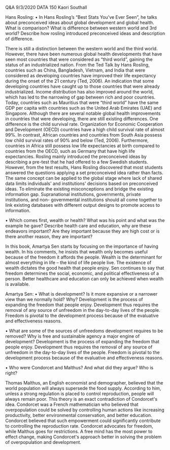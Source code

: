 Q&A 9/3/2020 
DATA 150 Kaori Southall


Hans Rosling:
•	In Hans Rosling’s “Best Stats You’ve Ever Seen”, he talks about preconceived ideas about global development and global health. What is comparison? What is difference between western world and 3rd world? Describe how rosling introduced preconceived ideas and description of difference.

There is still a distinction between the western world and the third world. However, there have been numerous global health developments that have seen most countries that were considered as “third world”, gaining the status of an industrialized nation. From the Ted Talk by Hans Rosling, countries such as China, Bangladesh, Vietnam, and India that were considered as developing countries have improved their life expectancy during the onset of the 21 century (Ted, 2006). An indication that some developing countries have caught up to those countries that were already industrialized. Income distribution has also improved around the world, which has led to the narrowing of gap between rich and poor countries. Today, countries such as Mauritius that were “third world” have the same GDP per capita with countries such as the United Arab Emirates (UAE) and Singapore.
Although there are several notable global health improvements in countries that were developing, there are still existing differences. One difference is the child survival rate. Organization for Economic Cooperation and Development (OECD) countries have a high child survival rate of almost 99%. In contrast, African countries and countries from South Asia possess low child survival rates of 90% and below (Ted, 2006). Furthermore, countries in Africa still possess low life expectancies at birth compared to countries from the OECD, such as Germany that have high life expectancies.
Rosling mainly introduced the preconceived ideas by describing a pre-test that he had offered to a few Swedish students. However, from the test results, Hans Rosling discovered that most students answered the questions applying a set preconceived idea rather than facts. The same concept can be applied to the global stage where lack of shared data limits individuals' and institutions' decisions based on preconceived ideas. To eliminate the existing misconceptions and bridge the existing information gap. Supranational institutions, governments, private institutions, and non- governmental institutions should all come together to link existing databases with different output designs to promote access to information.

•	Which comes first, wealth or health? What was his point and what was the example he gave? Describe health care and education, why are these endeavors important? Are they important because they are high cost or is there another reason, they are important?

In this book, Amartya Sen starts by focusing on the importance of having wealth. In his comments, he insists that wealth only becomes useful because of the freedom it affords the people. Wealth is the determinant for almost everything in life – the kind of life people live. The existence of wealth dictates the good health that people enjoy. Sen continues to say that freedom determines the social, economic, and political effectiveness of a person. Better healthcare and education can only be achieved when wealth is available.

Amartya Sen:
•	What is development? Is it more expansive or a narrower view than we normally hold? Why?
Development is the process of expanding the freedom that people enjoy. Development thus requires the removal of any source of unfreedom in the day-to-day lives of the people. Freedom is pivotal to the development process because of the evaluative and effectiveness reasons.

•	What are some of the sources of unfreedoms development requires to be removed? Why is free and sustainable agency a major engine of development?
Development is the process of expanding the freedom that people enjoy. Development thus requires the removal of any source of unfreedom in the day-to-day lives of the people. Freedom is pivotal to the development process because of the evaluative and effectiveness reasons.
 
•	Who were Condorcet and Malthus? And what did they argue? Who is right?

Thomas Malthus, an English economist and demographer, believed that the world population will always supersede the food supply. According to him, unless a strong regulation is placed to control reproduction, people will always remain poor. This theory is an exact contradiction of Condorcet's idea. Condorcet was a French mathematician who believed that overpopulation could be solved by controlling human actions like increasing productivity, better environmental conservation, and better education. Condorcet believed that such empowerment could significantly contribute to controlling the reproduction rate. Condorcet advocates for freedom, while Malthus goes for restrictions. A free mind has the most power to effect change, making Condorcet's approach better in solving the problem of overpopulation and development.

